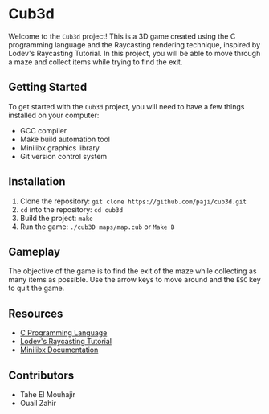 # Cub3d

Welcome to the `Cub3d` project! This is a 3D game created using the C programming language and the Raycasting rendering technique, inspired by Lodev's Raycasting Tutorial. In this project, you will be able to move through a maze and collect items while trying to find the exit.

## Getting Started

To get started with the `Cub3d` project, you will need to have a few things installed on your computer:

- GCC compiler
- Make build automation tool
- Minilibx graphics library
- Git version control system

## Installation

1. Clone the repository: `git clone https://github.com/paji/cub3d.git`
2. `cd` into the repository: `cd cub3d`
3. Build the project: `make`
4. Run the game: `./cub3D maps/map.cub` or `Make B`

## Gameplay

The objective of the game is to find the exit of the maze while collecting as many items as possible. Use the arrow keys to move around and the `ESC` key to quit the game.

## Resources

- [C Programming Language](https://en.wikipedia.org/wiki/C_(programming_language))
- [Lodev's Raycasting Tutorial](https://lodev.org/cgtutor/raycasting.html)
- [Minilibx Documentation](https://github.com/42Paris/minilibx-linux)

## Contributors

- Tahe El Mouhajir
- Ouail Zahir

